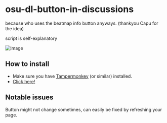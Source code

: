 # osu-dl-button-in-discussions
because who uses the beatmap info button anyways. (thankyou Capu for the idea)

script is self-explanatory

![image](https://user-images.githubusercontent.com/62819481/156892476-37132a3b-b5ed-45ad-99c3-2c3851f45a98.png)


## How to install
- Make sure you have [Tampermonkey](https://chrome.google.com/webstore/detail/tampermonkey/dhdgffkkebhmkfjojejmpbldmpobfkfo?hl=en) (or similar) installed.
- [Click here!](https://github.com/Hiviexd/osu-dl-button-in-discussions/raw/main/script.user.js)

## Notable issues
Button might not change sometimes, can easily be fixed by refreshing your page.
